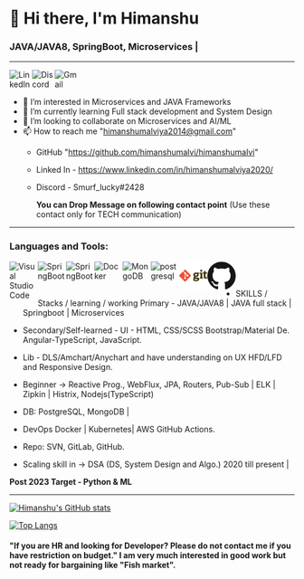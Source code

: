 # 👋 Hi there, I'm Himanshu 
### JAVA/JAVA8, SpringBoot, Microservices |
<hr></hr> 

[<img align="left" alt="LinkedIn" width="40px" src="https://cdn.jsdelivr.net/npm/simple-icons@v3/icons/linkedin.svg" />][linkedin]
[<img align="left" alt="Discord" width="40px" src="https://cdn.logojoy.com/wp-content/uploads/20210422095037/discord-mascot.png" />][Discord]
[<img align="left" alt="Gmail" width="40px" src="https://w7.pngwing.com/pngs/426/710/png-transparent-email-logo-computer-icons-gmail-miscellaneous-angle-photography.png" />][Gmail]
<br />
<br />

- 👀 I’m interested in Microservices and JAVA Frameworks
- 🌱 I’m currently learning Full stack development and System Design
- 💞️ I’m looking to collaborate on Microservices and AI/ML
- 📫 How to reach me "himanshumalviya2014@gmail.com" 
  - GitHub "https://github.com/himanshumalvi/himanshumalvi"
  - Linked In - https://www.linkedin.com/in/himanshumalviya2020/
  - Discord - Smurf_lucky#2428
     
     **You can Drop Message on following contact point** (Use these contact only for TECH communication) 
<hr></hr>

### Languages and Tools:

<img align="left" alt="Visual Studio Code" width="50px" src="https://w7.pngwing.com/pngs/837/18/png-transparent-logo-java-runtime-environment-programming-language-runtime-system-oracle-text-logo-desktop-wallpaper-thumbnail.png" />
<img align="left" alt="SpringBoot" width="50px" src="https://fiverr-res.cloudinary.com/images/q_auto,f_auto/gigs/131026142/original/9b1c1cebb651cd68d16dc1baf84c2559f3eab540/create-a-spring-boot-application-based-on-your-requirements.png" />
<img align="left" alt="SpringBoot" width="50px" src="https://i.morioh.com/2019/10/23/b180f9cafa30.jpg" />
<img align="left" alt="Docker" width="50px" src="https://e7.pngegg.com/pngimages/304/1022/png-clipart-docker-bluemix-software-deployment-intermodal-container-puppet-container-marine-mammal-text.png" />
<img align="left" alt="MongoDB" width="50px" src="https://toppng.com/uploads/preview/9kib-354x415-unnamed-mongodb-logo-sv-11562860723mgempnmrq3.png" />
<img align="left" alt="postgresql" width="50px" src="https://images.g2crowd.com/uploads/product/image/large_detail/large_detail_251be2af3ae607c45c14e816eaa1cf41/postgresql.png" />
<img align="left" alt="Git" width="50px" src="https://raw.githubusercontent.com/github/explore/80688e429a7d4ef2fca1e82350fe8e3517d3494d/topics/git/git.png" />
<img align="left" alt="GitHub" width="50px" src="https://raw.githubusercontent.com/github/explore/78df643247d429f6cc873026c0622819ad797942/topics/github/github.png" />
<br />
<br />

- SKILLS / Stacks / learning / working 
Primary - JAVA/JAVA8 | JAVA full
stack | Springboot | Microservices

- Secondary/Self-learned -
UI - HTML, CSS/SCSS
Bootstrap/Material De.
Angular-TypeScript, JavaScript.

- Lib - DLS/Amchart/Anychart and
have understanding on UX
HFD/LFD and Responsive Design.

- Beginner -> Reactive Prog.,
WebFlux, JPA, Routers, Pub-Sub |
ELK | Zipkin | Histrix,
Nodejs(TypeScript)

- DB: PostgreSQL, MongoDB |

- DevOps Docker | Kubernetes| AWS
GitHub Actions.

- Repo: SVN, GitLab, GitHub.

- Scaling skill in -> DSA (DS,
System Design and Algo.) 2020 till
present | 

**Post 2023 Target - Python & ML**

<hr></hr>

[![Himanshu's GitHub stats](https://github-readme-stats.vercel.app/api?username=himanshumalvi)](https://github.com/himanshumalvi/github-readme-stats)

[![Top Langs](https://github-readme-stats.vercel.app/api/top-langs/?username=himanshumalvi&layout=compact)](https://github.com/himanshumalvi/github-readme-stats)

#### **"If you are HR and looking for Developer? Please do not contact me if you have restriction on budget." I am very much interested in good work but not ready for bargaining like "Fish market".** 

[linkedin]: https://www.linkedin.com/in/himanshumalviya2020/
[Discord]: https://discord.com/
[Gmail]: https://accounts.google.com/signin/v2/identifier?continue=https%3A%2F%2Fmail.google.com%2Fmail%2F&service=mail&sacu=1&rip=1&flowName=GlifWebSignIn&flowEntry=ServiceLogin
